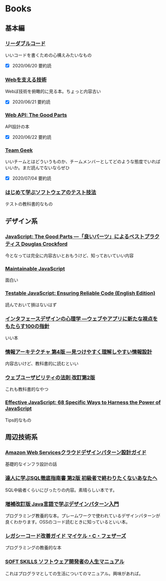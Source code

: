 # Books

## 基本編

### [リーダブルコード](https://www.amazon.co.jp/dp/4873115655/ref=cm_sw_em_r_mt_dp_U_R-s8EbGSYF073)

いいコードを書くための心構えみたいなもの

* [x] 2020/06/20 要約読

### [Webを支える技術](https://www.amazon.co.jp/dp/4774142042/ref=cm_sw_r_tw_dp_U_x_fat8Eb5P7B0HX)

Webぼ技術を俯瞰的に見る本。ちょっと内容古い

* [x] 2020/06/21 要約読

### [Web API: The Good Parts](https://www.amazon.co.jp/dp/4873116864/ref=cm_sw_r_tw_dp_U_x_xbt8Eb4FY6GCK)

API設計の本

* [x] 2020/06/22 要約読

### [Team Geek](https://www.amazon.co.jp/dp/4873116309/ref=cm_sw_r_tw_dp_U_x_eit8Eb72ZDTHH%20)

いいチームとはどういうものか、チームメンバーとしてどのような態度でいればいいか。まだ読んでないならぜひ

* [x] 2020/07/04 要約読

### [はじめて学ぶソフトウェアのテスト技法](https://www.amazon.co.jp/dp/B00HE8082Q/ref=cm_sw_r_tw_dp_U_x_sjt8EbVJ8JPCX)

テストの教科書的なもの

## デザイン系

### [JavaScript: The Good Parts ―「良いパーツ」によるベストプラクティス   Douglas Crockford ](https://www.amazon.co.jp/dp/4873113911/ref=cm_sw_r_tw_dp_U_x_Hkt8EbBKDY1SJ)

今となっては完全に内容古いとおもうけど、知っておいていい内容

### [Maintainable JavaScript](https://www.amazon.co.jp/dp/B0082CXEB0/ref=cm_sw_r_tw_dp_U_x_5lt8Eb7V0G3VC%20)

面白い

### [Testable JavaScript: Ensuring Reliable Code \(English Edition\) ](https://www.amazon.co.jp/dp/B00B1WLE92/ref=cm_sw_r_tw_dp_U_x_Lmt8Eb0BX1GDJ%20)

読んでおいて損はないはず

### [インタフェースデザインの心理学 ―ウェブやアプリに新たな視点をもたらす100の指針](https://www.amazon.co.jp/dp/4873115574/ref=cm_sw_r_tw_dp_U_x_tot8EbQEC8T2J)

いい本

### [情報アーキテクチャ 第4版 ―見つけやすく理解しやすい情報設計](https://www.amazon.co.jp/dp/4873117720/ref=cm_sw_r_tw_dp_U_x_vpt8EbVAV7NYH)

内容古いけど、教科書的に読むといい

### [ウェブユーザビリティの法則 改訂第2版](https://www.amazon.co.jp/dp/4797339098/ref=cm_sw_r_tw_dp_U_x_mqt8EbNPMZDDV)

これも教科書的なやつ

### [Effective JavaScript: 68 Specific Ways to Harness the Power of JavaScript](https://www.amazon.co.jp/dp/B00AC1RP14/ref=cm_sw_r_tw_dp_U_x_6qt8Eb4DFZP2P%20)

Tips的なもの

## 周辺技術系

### [Amazon Web Servicesクラウドデザインパターン設計ガイド](https://www.amazon.co.jp/dp/B0126HZGP8/ref=cm_sw_r_tw_dp_U_x_Xtt8Eb50DW4D1%20)

基礎的なインフラ設計の話

### [達人に学ぶSQL徹底指南書 第2版 初級者で終わりたくないあなたへ](https://www.amazon.co.jp/dp/B07GB4CNKP/ref=cm_sw_r_tw_dp_U_x_5ut8EbAVKFNBJ)

SQL中級者くらいにぴったりの内容。素晴らしい本です。

### [増補改訂版 Java言語で学ぶデザインパターン入門](https://www.amazon.co.jp/dp/B00I8ATHGW/ref=cm_sw_r_tw_dp_U_x_5vt8Eb55E9288)

プログラミング教養的な本。プレームワークで使われているデザインパターンが良くわかります。OSSのコード読むときに知っているといい本。

### [レガシーコード改善ガイド   マイケル・C・フェザーズ](https://www.amazon.co.jp/dp/B01AN97W08/ref=cm_sw_r_tw_dp_U_x_Hwt8EbT7VQDHB%20)

プログラミングの教養的な本

### [SOFT SKILLS ソフトウェア開発者の人生マニュアル](https://www.amazon.co.jp/dp/4822251551/ref=cm_sw_r_tw_dp_U_x_xxt8Eb1QRD3FJ%20)

これはプログラマとしての生活についてのマニュアル。興味があれば。

